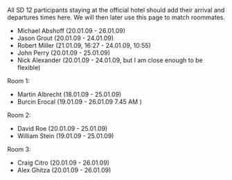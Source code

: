 All SD 12 participants staying at the official hotel should add their arrival and departures times here. We will then later use this page to match roommates.

 * Michael Abshoff (20.01.09 - 26.01.09)
 * Jason Grout (20.01.09 - 24.01.09)
 * Robert Miller (21.01.09, 16:27 - 24.01.09, 10:55)
 * John Perry (20.01.09 - 25.01.09)
 * Nick Alexander (20.01.09 - 24.01.09, but I am close enough to be flexible)

Room 1:
 * Martin Albrecht (18.01.09 - 25.01.09)
 * Burcin Erocal (19.01.09 - 26.01.09 7.45 AM ) 

Room 2:
 * David Roe (20.01.09 - 25.01.09)
 * William Stein (19.01.09 - 25.01.09)
  
Room 3:
 * Craig Citro (20.01.09 - 26.01.09)
 * Alex Ghitza (20.01.09 - 26.01.09)
